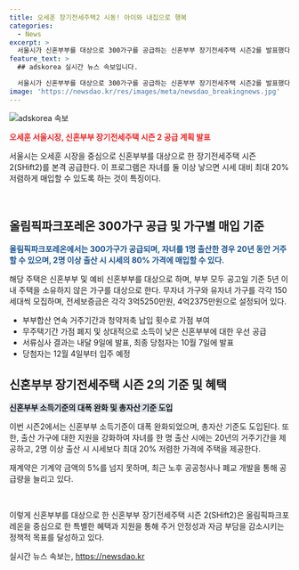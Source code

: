 ```yaml
---
title: 오세훈 장기전세주택2 시동! 아이와 내집으로 행복
categories:
  - News
excerpt: >
  서울시가 신혼부부를 대상으로 300가구를 공급하는 신혼부부 장기전세주택 시즌2를 발표했다. 1자녀 출산시 20년, 2자녀 이상 출산시 시세의 80%로 매입 가능하며, 소득기준을 완화하고 가점제도를 도입했다. 또한, 전용면적과 부부의 주택 소유 여부에 따라 신청 자격을 결정하며 출산가구에 대한 지원을 강화했다. 최종 당첨자는 10월 7일 발표되며, 올해 중 1000가구를 공급할 예정이다. 이번 시즌2에서는 신혼부부 소득기준을 대폭 완화하고, 자녀가 없는 신혼부부도 참가 가능하도록 확대했다.
feature_text: >
  ## adskorea 실시간 뉴스 속보입니다.

  서울시가 신혼부부를 대상으로 300가구를 공급하는 신혼부부 장기전세주택 시즌2를 발표했다. 1자녀 출산시 20년, 2자녀 이상 출산시 시세의 80%로 매입 가능하며, 소득기준을 완화하고 가점제도를 도입했다. 또한, 전용면적과 부부의 주택 소유 여부에 따라 신청 자격을 결정하며 출산가구에 대한 지원을 강화했다. 최종 당첨자는 10월 7일 발표되며, 올해 중 1000가구를 공급할 예정이다. 이번 시즌2에서는 신혼부부 소득기준을 대폭 완화하고, 자녀가 없는 신혼부부도 참가 가능하도록 확대했다.
image: 'https://newsdao.kr/res/images/meta/newsdao_breakingnews.jpg'
---
```


<p><img src="https://newsdao.kr/res/images/meta/newsdao_breakingnews.jpg" alt="adskorea 속보" /></p>

<p><b><span style="color: #ee2323;">오세훈 서울시장, 신혼부부 장기전세주택 시즌 2 공급 계획 발표</span></b></p>

<p>서울시는 오세훈 시장을 중심으로 신혼부부를 대상으로 한 장기전세주택 시즌 2(SHift2)를 본격 공급한다. 이 프로그램은 자녀를 둘 이상 낳으면 시세 대비 최대 20% 저렴하게 매입할 수 있도록 하는 것이 특징이다.</p>

<p data-ke-size="size16">&nbsp;</p>

<h2 data-ke-size="size26">올림픽파크포레온 300가구 공급 및 가구별 매입 기준</h2>

<p><b><span style="color: #1a5490;">올림픽파크포레온에서는 300가구가 공급되며, 자녀를 1명 출산한 경우 20년 동안 거주할 수 있으며, 2명 이상 출산 시 시세의 80% 가격에 매입할 수 있다.</span></b></p>

<p>해당 주택은 신혼부부 및 예비 신혼부부를 대상으로 하며, 부부 모두 공고일 기준 5년 이내 주택을 소유하지 않은 가구를 대상으로 한다. 무자녀 가구와 유자녀 가구를 각각 150세대씩 모집하며, 전세보증금은 각각 3억5250만원, 4억2375만원으로 설정되어 있다. </p>

<ul>
  <li>부부합산 연속 거주기간과 청약저축 납입 횟수로 가점 부여</li>
  <li>무주택기간 가점 폐지 및 상대적으로 소득이 낮은 신혼부부에 대한 우선 공급</li>
  <li>서류심사 결과는 내달 9일에 발표, 최종 당첨자는 10월 7일에 발표</li>
  <li>당첨자는 12월 4일부터 입주 예정</li>
</ul>

<h2 data-ke-size="size26">신혼부부 장기전세주택 시즌 2의 기준 및 혜택</h2>

<p><b><span style="background-color: #21538527;">신혼부부 소득기준의 대폭 완화 및 총자산 기준 도입</span></b></p>

<p>이번 시즌2에서는 신혼부부 소득기준이 대폭 완화되었으며, 총자산 기준도 도입된다. 또한, 출산 가구에 대한 지원을 강화하여 자녀를 한 명 출산 시에는 20년의 거주기간을 제공하고, 2명 이상 출산 시 시세보다 최대 20% 저렴한 가격에 주택을 제공한다. </p>

<p>재계약은 기계약 금액의 5%를 넘지 못하며, 최근 노후 공공청사나 폐교 개발을 통해 공급량을 늘리고 있다.</p>

<p data-ke-size="size16">&nbsp;</p>

<p>이렇게 신혼부부를 대상으로 한 신혼부부 장기전세주택 시즌 2(SHift2)은 올림픽파크포레온을 중심으로 한 특별한 혜택과 지원을 통해 주거 안정성과 자금 부담을 감소시키는 정책적 목표를 달성하고 있다.</p>
실시간 뉴스 속보는, <a href="https://newsdao.kr" rel="dofollow">https://newsdao.kr</a>


